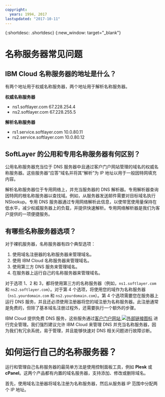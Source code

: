 ```yaml
---
copyright:
  years: 1994, 2017
lastupdated: "2017-10-11"
---
```


{:shortdesc: .shortdesc}
{:new_window: target="_blank"}

# 名称服务器常见问题

## IBM Cloud 名称服务器的地址是什么？

有两个地址用于权威名称服务器，两个地址用于解析名称服务器。

**权威名称服务器**

* ns1.softlayer.com 67.228.254.4
* ns2.softlayer.com 67.228.255.5

**解析名称服务器**

* rs1.service.softlayer.com 10.0.80.11
* rs2.service.softlayer.com 10.0.80.12

<a name="27"></a>
## SoftLayer 的公用和专用名称服务器有何区别？

公用名称服务器充当位于 DNS 服务器中且通过客户门户网站管理的域名的权威名称服务器。这些服务器“应答”域名并将其“解析”为 IP 地址以用于一般因特网填充内容。

解析名称服务器位于专用网络上，并充当服务器的 DNS 解析器。专用解析器查询因特网的根名称服务器以查找域。例如，从服务器发送邮件需要对目标域名执行 NSlookup。专用 DNS 服务器通过专用网络解析此信息，以使带宽使用量保持在低水平，减少权威服务器上的负载，并提供快速解析。专用网络解析器是我们为客户提供的一项便捷服务。

<a name="28"></a>
## 有哪些名称服务器选项？

对于裸机服务器，名称服务器有四个典型选项：

1. 使用域名注册器的名称服务器来管理域名。
2. 使用 IBM Cloud 名称服务器来管理域名。
3. 使用第三方 DNS 服务来管理域名。
4. 在服务器上运行自己的名称服务器来管理域名。

对于选项 1、2 和 3，都将使用第三方的名称服务器（例如，`ns1.softlayer.com` 和 `ns2.softlayer.com`）。对于第 4 个选项，将使用您的域作为名称服务器（`ns1.yourdomain.com` 和 `ns2.yourdomain.com`）。第 4 个选项需要您在服务器上运行 DNS 服务，并且还必须使用注册器将您的域注册为名称服务器。此注册通常是免费的，但除了基本域名注册过程外，还需要执行一个额外的步骤。

IBM Cloud 提供免费 DNS 服务，这些服务通过[客户门户网站 ![外部链接图标](../../icons/launch-glyph.svg "外部链接图标")](https://control.softlayer.com/) 进行完全管理。我们强烈建议允许 IBM Cloud 来管理 DNS 并充当名称服务器，因为我们有冗余系统，易于管理，并且能够快速对 DNS 相关问题进行故障诊断。


# 如何运行自己的名称服务器？

运行和管理自己名称服务器的最简单方法是使用控制面板工具，例如 **Plesk** 或 **cPanel**。这两个产品都有内置的域名服务器，支持添加、修改或删除域名。

首先，使用域名注册器将域名注册为名称服务器，然后从服务器 IP 范围中分配两个 IP 地址。
